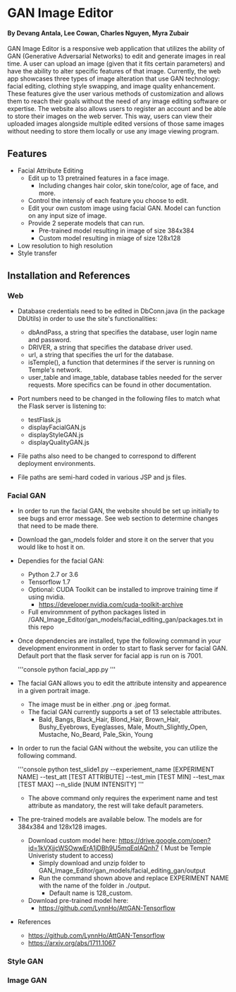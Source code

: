 # GAN Image Editor
#### By Devang Antala, Lee Cowan, Charles Nguyen, Myra Zubair

GAN Image Editor is a responsive web application that utilizes the ability of GAN (Generative Adversarial Networks) to edit and generate images in real time. A user can upload an image (given that it fits certain parameters) and have the ability to alter specific features of that image. Currently, the web app showcases three types of image alteration that use GAN technology: facial editing, clothing style swapping, and image quality enhancement. These features give the user various methods of customization and allows them to reach their goals without the need of any image editing software or expertise. The website also allows users to register an account and be able to store their images on the web server. This way, users can view their uploaded images alongside multiple edited versions of those same images without needing to store them locally or use any image viewing program.

## Features

- Facial Attribute Editing
	- Edit up to 13 pretrained features in a face image. 
		- Including changes hair color, skin tone/color, age of face, and more.
	- Control the intensiy of each feature you choose to edit. 
	- Edit your own custom image using facial GAN. Model can function on any input size of image. 
	- Provide 2 seperate models that can run.
		- Pre-trained model resulting in image of size 384x384
		- Custom model resulting in miage of size 128x128
- Low resolution to high resolution
- Style transfer

## Installation and References

### Web

- Database credentials need to be edited in DbConn.java (in the package DbUtils) in order to use the site's functionalities:
	- dbAndPass, a string that specifies the database, user login name and password.
	- DRIVER, a string that specifies the database driver used.
	- url, a string that specifies the url for the database.
	- isTemple(), a function that determines if the server is running on Temple's network.
	- user_table and image_table, database tables needed for the server requests. More specifics can be found in other documentation.

- Port numbers need to be changed in the following files to match what the Flask server is listening to:
	- testFlask.js
	- displayFacialGAN.js
	- displayStyleGAN.js
 	- displayQualityGAN.js

- File paths also need to be changed to correspond to different deployment environments.
- File paths are semi-hard coded in various JSP and js files.

### Facial GAN

- In order to run the facial GAN, the website should be set up initially to see bugs and error message. See web section to determine changes that need to be made there. 

- Download the gan_models folder and store it on the server that you would like to host it on. 

- Dependies for the facial GAN:
	- Python 2.7 or 3.6
	- Tensorflow 1.7
	- Optional: CUDA Toolkit can be installed to improve training time if using nvidia.  
		- https://developer.nvidia.com/cuda-toolkit-archive
	- Full enviromnment of python packages listed in /GAN_Image_Editor/gan_models/facial_editing_gan/packages.txt in this repo
	
- Once dependencies are installed, type the following command in your development environment in order to start to flask server for facial GAN. Default port that the flask server for facial app is run on is 7001.

	'''console
	python facial_app.py
	'''
	
- The facial GAN allows you to edit the attribute intensity and appearence in a given portrait image. 
	- The image must be in either .png or .jpeg format.
	- The facial GAN currently supports a set of 13 selectable attributes.
		- Bald, Bangs, Black_Hair, Blond_Hair, Brown_Hair, Bushy_Eyebrows, Eyeglasses, Male, Mouth_Slightly_Open, Mustache, No_Beard, Pale_Skin, Young

- In order to run the facial GAN without the website, you can utilize the following command. 

	'''console
	python test_slide1.py --experiement_name [EXPERIMENT NAME] --test_att [TEST ATTRIBUTE] --test_min [TEST MIN] --test_max [TEST MAX] --n_slide [NUM INTENSITY]
	'''
	
	- The above command only requires the experiment name and test attribute as mandatory, the rest will take default parameters. 
	

- The pre-trained models are available below. The models are for 384x384 and 128x128 images. 
	- Download custom model here: https://drive.google.com/open?id=1kVXjjcWSOwwErA1jDBh9U5mqEqlAQnh7 (
	Must be Temple Univeristy student to access)
		- Simply download and unzip folder to GAN_Image_Editor/gan_models/facial_editing_gan/output
		- Run the command shown above and replace EXPERIMENT NAME with the name of the folder in ./output.
			- Default name is 128_custom.
	- Download pre-trained model here:
		- https://github.com/LynnHo/AttGAN-Tensorflow
	
- References
	- https://github.com/LynnHo/AttGAN-Tensorflow
	- https://arxiv.org/abs/1711.1067

### Style GAN

### Image GAN
